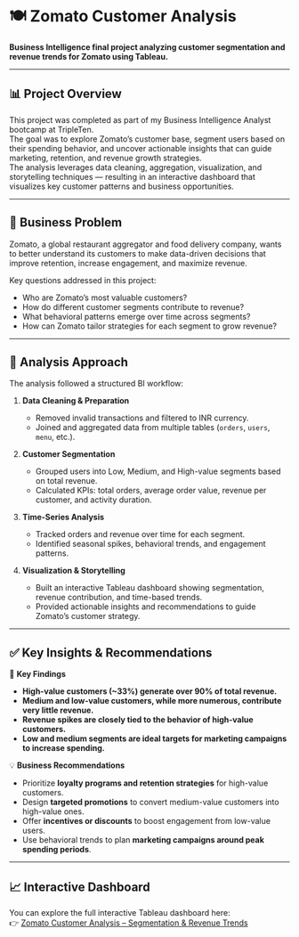 # 🍽️ Zomato Customer Analysis

**Business Intelligence final project analyzing customer segmentation and revenue trends for Zomato using Tableau.**

---

## 📊 Project Overview

This project was completed as part of my Business Intelligence Analyst bootcamp at TripleTen.  
The goal was to explore Zomato’s customer base, segment users based on their spending behavior, and uncover actionable insights that can guide marketing, retention, and revenue growth strategies.  
The analysis leverages data cleaning, aggregation, visualization, and storytelling techniques — resulting in an interactive dashboard that visualizes key customer patterns and business opportunities.

---

## 🧠 Business Problem

Zomato, a global restaurant aggregator and food delivery company, wants to better understand its customers to make data-driven decisions that improve retention, increase engagement, and maximize revenue.

Key questions addressed in this project:

- Who are Zomato’s most valuable customers?
- How do different customer segments contribute to revenue?
- What behavioral patterns emerge over time across segments?
- How can Zomato tailor strategies for each segment to grow revenue?

---

## 🧪 Analysis Approach

The analysis followed a structured BI workflow:

1. **Data Cleaning & Preparation**  
   - Removed invalid transactions and filtered to INR currency.  
   - Joined and aggregated data from multiple tables (`orders`, `users`, `menu`, etc.).  

2. **Customer Segmentation**  
   - Grouped users into Low, Medium, and High-value segments based on total revenue.  
   - Calculated KPIs: total orders, average order value, revenue per customer, and activity duration.

3. **Time-Series Analysis**  
   - Tracked orders and revenue over time for each segment.  
   - Identified seasonal spikes, behavioral trends, and engagement patterns.

4. **Visualization & Storytelling**  
   - Built an interactive Tableau dashboard showing segmentation, revenue contribution, and time-based trends.  
   - Provided actionable insights and recommendations to guide Zomato’s customer strategy.

---

## ✅ Key Insights & Recommendations

📌 **Key Findings**  
- **High-value customers (~33%) generate over 90% of total revenue.**  
- **Medium and low-value customers, while more numerous, contribute very little revenue.**  
- **Revenue spikes are closely tied to the behavior of high-value customers.**  
- **Low and medium segments are ideal targets for marketing campaigns to increase spending.**

💡 **Business Recommendations**  
- Prioritize **loyalty programs and retention strategies** for high-value customers.  
- Design **targeted promotions** to convert medium-value customers into high-value ones.  
- Offer **incentives or discounts** to boost engagement from low-value users.  
- Use behavioral trends to plan **marketing campaigns around peak spending periods**.

---

## 📈 Interactive Dashboard

You can explore the full interactive Tableau dashboard here:  
👉 [Zomato Customer Analysis – Segmentation & Revenue Trends](https://public.tableau.com/views/ZomatoCustomerAnalysisFinalBIProject/ZomatoCustomerAnalysi)
